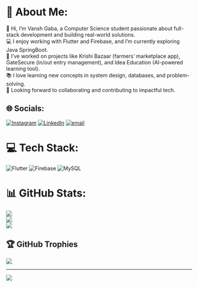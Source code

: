 # 💫 About Me:
👋 Hi, I’m Vansh Gaba, a Computer Science student passionate about full-stack development and building real-world solutions.<br>💻 I enjoy working with Flutter and Firebase, and I’m currently exploring Java SpringBoot.<br>🌱 I’ve worked on projects like Krishi Bazaar (farmers’ marketplace app), GateSecure (in/out entry management), and Idea Education (AI-powered learning tool).<br>📚 I love learning new concepts in system design, databases, and problem-solving.<br>🚀 Looking forward to collaborating and contributing to impactful tech.


## 🌐 Socials:
[![Instagram](https://img.shields.io/badge/Instagram-%23E4405F.svg?logo=Instagram&logoColor=white)](https://instagram.com/https://www.instagram.com/vansh_gaba8/) [![LinkedIn](https://img.shields.io/badge/LinkedIn-%230077B5.svg?logo=linkedin&logoColor=white)](https://linkedin.com/in/https://www.linkedin.com/in/vansh-gaba8/) [![email](https://img.shields.io/badge/Email-D14836?logo=gmail&logoColor=white)](mailto:vansh8thdec@gmail.com) 

# 💻 Tech Stack:
![Flutter](https://img.shields.io/badge/Flutter-%2302569B.svg?style=for-the-badge&logo=Flutter&logoColor=white) ![Firebase](https://img.shields.io/badge/firebase-%23039BE5.svg?style=for-the-badge&logo=firebase) ![MySQL](https://img.shields.io/badge/mysql-4479A1.svg?style=for-the-badge&logo=mysql&logoColor=white)
# 📊 GitHub Stats:
![](https://github-readme-stats.vercel.app/api?username=Vanshgaba8&theme=dark&hide_border=false&include_all_commits=false&count_private=false)<br/>
![](https://nirzak-streak-stats.vercel.app/?user=Vanshgaba8&theme=dark&hide_border=false)<br/>
![](https://github-readme-stats.vercel.app/api/top-langs/?username=Vanshgaba8&theme=dark&hide_border=false&include_all_commits=false&count_private=false&layout=compact)

## 🏆 GitHub Trophies
![](https://github-profile-trophy.vercel.app/?username=Vanshgaba8&theme=radical&no-frame=false&no-bg=true&margin-w=4)

---
[![](https://visitcount.itsvg.in/api?id=Vanshgaba8&icon=0&color=0)](https://visitcount.itsvg.in)

<!-- Proudly created with GPRM ( https://gprm.itsvg.in ) -->
